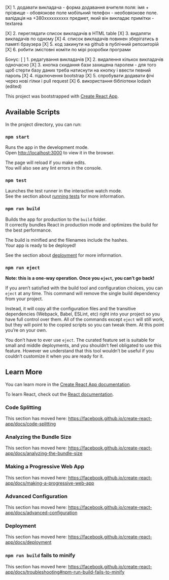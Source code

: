 [X] 1. додавати викладача - форма додавання вчителя
поля:
імя + прізвище - обовязкове поле
мобільний телефон  - необовязкове поле. валідація на +380xxxxxxxxxx
предмет, який він викладає
примітки - textarea

[X] 2. переглядати список викладачів в HTML table
[X] 3. видаляти викладачів по одному
[X] 4. список викладачів повинен зберігатись в памяті браузера
[X] 5. код закинути на github в публічний репозиторій
[X] 6. робити змістовні коміти по мірі розробки програми

Бонус:
[ ] 1. редагування викладачів
[X] 2. видалення кількох викладачів одночасно
[X] 3. кнопка скидання бази захищена паролем - для того щоб стерти базу даних треба натиснути на кнопку і ввести певний пароль
[X] 4. підключення bootstrap
[X] 5. спробувати додавати фічі через нові гілки і pull request
[X] 6. використання бібліотеки lodash (edited) 






This project was bootstrapped with [Create React App](https://github.com/facebook/create-react-app).

## Available Scripts

In the project directory, you can run:

### `npm start`

Runs the app in the development mode.<br>
Open [http://localhost:3000](http://localhost:3000) to view it in the browser.

The page will reload if you make edits.<br>
You will also see any lint errors in the console.

### `npm test`

Launches the test runner in the interactive watch mode.<br>
See the section about [running tests](https://facebook.github.io/create-react-app/docs/running-tests) for more information.

### `npm run build`

Builds the app for production to the `build` folder.<br>
It correctly bundles React in production mode and optimizes the build for the best performance.

The build is minified and the filenames include the hashes.<br>
Your app is ready to be deployed!

See the section about [deployment](https://facebook.github.io/create-react-app/docs/deployment) for more information.

### `npm run eject`

**Note: this is a one-way operation. Once you `eject`, you can’t go back!**

If you aren’t satisfied with the build tool and configuration choices, you can `eject` at any time. This command will remove the single build dependency from your project.

Instead, it will copy all the configuration files and the transitive dependencies (Webpack, Babel, ESLint, etc) right into your project so you have full control over them. All of the commands except `eject` will still work, but they will point to the copied scripts so you can tweak them. At this point you’re on your own.

You don’t have to ever use `eject`. The curated feature set is suitable for small and middle deployments, and you shouldn’t feel obligated to use this feature. However we understand that this tool wouldn’t be useful if you couldn’t customize it when you are ready for it.

## Learn More

You can learn more in the [Create React App documentation](https://facebook.github.io/create-react-app/docs/getting-started).

To learn React, check out the [React documentation](https://reactjs.org/).

### Code Splitting

This section has moved here: https://facebook.github.io/create-react-app/docs/code-splitting

### Analyzing the Bundle Size

This section has moved here: https://facebook.github.io/create-react-app/docs/analyzing-the-bundle-size

### Making a Progressive Web App

This section has moved here: https://facebook.github.io/create-react-app/docs/making-a-progressive-web-app

### Advanced Configuration

This section has moved here: https://facebook.github.io/create-react-app/docs/advanced-configuration

### Deployment

This section has moved here: https://facebook.github.io/create-react-app/docs/deployment

### `npm run build` fails to minify

This section has moved here: https://facebook.github.io/create-react-app/docs/troubleshooting#npm-run-build-fails-to-minify
